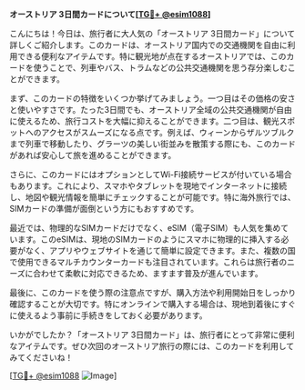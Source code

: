 **オーストリア 3日間カードについて[[TG💪+ @esim1088](https://t.me/s/esim1088)]**

こんにちは！今日は、旅行者に大人気の「オーストリア 3日間カード」について詳しくご紹介します。このカードは、オーストリア国内での交通機関を自由に利用できる便利なアイテムです。特に観光地が点在するオーストリアでは、このカードを使うことで、列車やバス、トラムなどの公共交通機関を思う存分楽しむことができます。

まず、このカードの特徴をいくつか挙げてみましょう。一つ目はその価格の安さと使いやすさです。たった3日間でも、オーストリア全域の公共交通機関が自由に使えるため、旅行コストを大幅に抑えることができます。二つ目は、観光スポットへのアクセスがスムーズになる点です。例えば、ウィーンからザルツブルクまで列車で移動したり、グラーツの美しい街並みを散策する際にも、このカードがあれば安心して旅を進めることができます。

さらに、このカードにはオプションとしてWi-Fi接続サービスが付いている場合もあります。これにより、スマホやタブレットを現地でインターネットに接続し、地図や観光情報を簡単にチェックすることが可能です。特に海外旅行では、SIMカードの準備が面倒という方にもおすすめです。

最近では、物理的なSIMカードだけでなく、eSIM（電子SIM）も人気を集めています。このeSIMは、現地のSIMカードのようにスマホに物理的に挿入する必要がなく、アプリやウェブサイトを通じて簡単に設定できます。また、複数の国で使用できるマルチカウンターカードも注目されています。これらは旅行者のニーズに合わせて柔軟に対応できるため、ますます普及が進んでいます。

最後に、このカードを使う際の注意点ですが、購入方法や利用開始日をしっかり確認することが大切です。特にオンラインで購入する場合は、現地到着後にすぐに使えるよう事前に手続きをしておく必要があります。

いかがでしたか？「オーストリア 3日間カード」は、旅行者にとって非常に便利なアイテムです。ぜひ次回のオーストリア旅行の際には、このカードを利用してみてくださいね！

[[TG💪+ @esim1088](https://t.me/s/esim1088) ![Image](https://i.postimg.cc/Y0z9fWf4/image.png)]